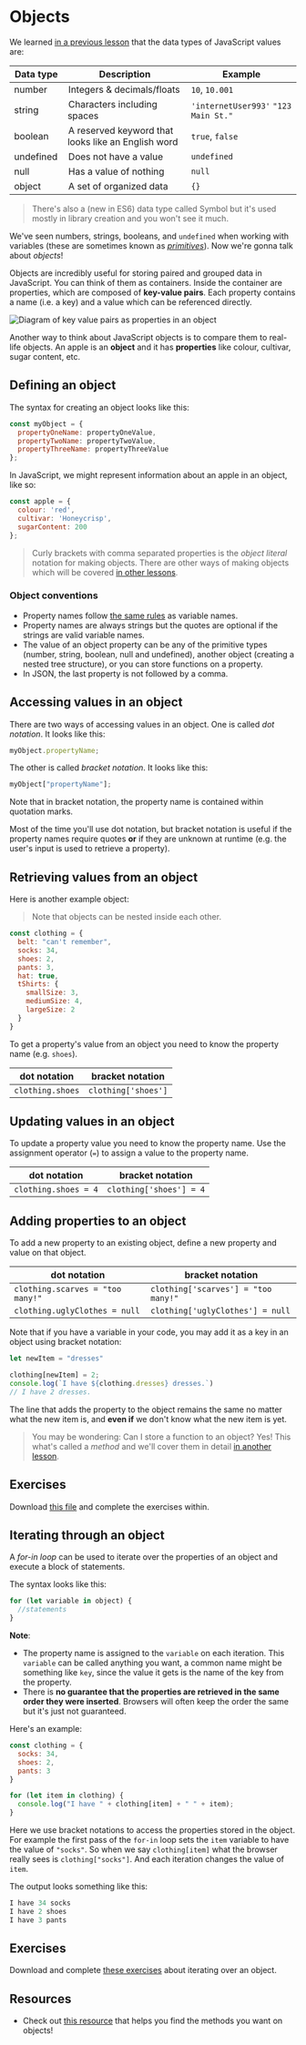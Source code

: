 <!-- Student takeaway: -->
<!--Student will be able to:
- Create an object literal
- Retreive the value on a property of an object using dot notation
- Retreive the value on a property of an object using bracket notation
- Update the value of a property using using dot notation
- Update the value of a property using using bracket notation
- Add a property to an object using dot notation
- Add a property to an object using bracket notation
- Write a for-in loop
 -->
# Objects
We learned [in a previous lesson](https://github.com/HackerYou/bootcamp-notes/blob/master/programming-fundamentals/intro-to-programming.md#data-types) that the data types of JavaScript values are: 

Data type | Description | Example
---|---|---
number | Integers & decimals/floats | `10`, `10.001`
string | Characters including spaces | `'internetUser993'` `"123 Main St."`
boolean | A reserved keyword that looks like an English word| `true`, `false`
undefined | Does not have a value | `undefined`
null | Has a value of nothing | `null`
object | A set of organized data | `{}`

> There's also a (new in ES6) data type called Symbol but it's used mostly in library creation and you won't see it much.

We've seen numbers, strings, booleans, and `undefined` when working with variables (these are sometimes known as [_primitives_](https://developer.mozilla.org/en-US/docs/Glossary/Primitive)). Now we're gonna talk about _objects_!

Objects are incredibly useful for storing paired and grouped data in JavaScript. You can think of them as containers. Inside the container are properties, which are composed of **key-value pairs**. Each property contains a name (i.e. a key) and a value which can be referenced directly. 

![Diagram of key value pairs as properties in an object](https://hychalknotes.s3.amazonaws.com/objects.png)

Another way to think about JavaScript objects is to compare them to real-life objects. An apple is an **object** and it has **properties** like colour, cultivar, sugar content, etc.

## Defining an object
The syntax for creating an object looks like this:

```js
const myObject = {
  propertyOneName: propertyOneValue,
  propertyTwoName: propertyTwoValue,
  propertyThreeName: propertyThreeValue
};
```

In JavaScript, we might represent information about an apple in an object, like so:

```js
const apple = {
  colour: 'red',
  cultivar: 'Honeycrisp',
  sugarContent: 200
};
```

> Curly brackets with comma separated properties is the _object literal_ notation for making objects. There are other ways of making objects which will be covered [in other lessons](https://github.com/HackerYou/bootcamp-notes/blob/master/applied-javascript/class-based-programming.md).

### Object conventions
* Property names follow [the same rules](https://github.com/HackerYou/bootcamp-notes/blob/master/programming-fundamentals/variables.md#variable-naming-conventions) as variable names.
* Property names are always strings but the quotes are optional if the strings are valid variable names.
* The value of an object property can be any of the primitive types (number, string, boolean, null and undefined), another object (creating a nested tree structure), or you can store functions on a property.
* In JSON, the last property is not followed by a comma.

## Accessing values in an object
There are two ways of accessing values in an object. One is called _dot notation_. It looks like this:

```js
myObject.propertyName;
```

The other is called _bracket notation_. It looks like this:
```js
myObject["propertyName"];
```
Note that in bracket notation, the property name is contained within quotation marks.

Most of the time you'll use dot notation, but bracket notation is useful if the property names require quotes **or** if they are unknown at runtime (e.g. the user's input is used to retrieve a property).

## Retrieving values from an object

Here is another example object: 
> Note that objects can be nested inside each other. 

```js
const clothing = {
  belt: "can't remember",
  socks: 34,
  shoes: 2,
  pants: 3,
  hat: true,
  tShirts: {
    smallSize: 3,
    mediumSize: 4,
    largeSize: 2
  }
}
```

To get a property's value from an object you need to know the property name (e.g. `shoes`). 

dot notation | bracket notation
--- | --- 
`clothing.shoes` | `clothing['shoes']` 

## Updating values in an object

To update a property value you need to know the property name. Use the assignment operator (`=`) to assign a value to the property name.

dot notation | bracket notation 
--- | --- 
`clothing.shoes = 4` | `clothing['shoes'] = 4`

## Adding properties to an object
To add a new property to an existing object, define a new property and value on that object.

dot notation | bracket notation 
--- | --- 
`clothing.scarves = "too many!"` | `clothing['scarves'] = "too many!"` 
`clothing.uglyClothes = null` | `clothing['uglyClothes'] = null` 

Note that if you have a variable in your code, you may add it as a key in an object using bracket notation:
```js
let newItem = "dresses"

clothing[newItem] = 2;
console.log(`I have ${clothing.dresses} dresses.`)
// I have 2 dresses.
```
The line that adds the property to the object remains the same no matter what the new item is, and **even if** we don't know what the new item is yet.

> You may be wondering: Can I store a function to an object? Yes! This what's called a _method_ and we'll cover them in detail [in another lesson](https://github.com/HackerYou/bootcamp-notes/blob/master/programming-fundamentals/arrays-and-methods.md).

## Exercises

Download [this file](https://hychalknotes.s3.amazonaws.com/object-exercise--bootcamp.zip) and complete the exercises within.

## Iterating through an object

A _for-in loop_ can be used to iterate over the properties of an object and execute a block of statements.

The syntax looks like this:

```js
for (let variable in object) {
  //statements
}
```

**Note**: 

* The property name is assigned to the `variable` on each iteration. This `variable` can be called anything you want, a common name might be something like `key`, since the value it gets is the name of the key from the property.
* There is **no guarantee that the properties are retrieved in the same order they were inserted**. Browsers will often keep the order the same but it's just not guaranteed.

Here's an example:

```js
const clothing = {
  socks: 34,
  shoes: 2,
  pants: 3
}

for (let item in clothing) {
  console.log("I have " + clothing[item] + " " + item);
}
```

Here we use bracket notations to access the properties stored in the object. For example the first pass of the `for-in` loop sets the `item` variable to have the value of `"socks"`. So when we say `clothing[item]` what the browser really sees is `clothing["socks"]`. And each iteration changes the value of `item`.

The output looks something like this:

```js
I have 34 socks
I have 2 shoes
I have 3 pants
```

## Exercises
Download and complete [these exercises](https://hychalknotes.s3.amazonaws.com/object-iteration-exercises-bootcamp.zip) about iterating over an object.

## Resources
* Check out [this resource](https://objectexplorer.netlify.com/) that helps you find the methods you want on objects!



